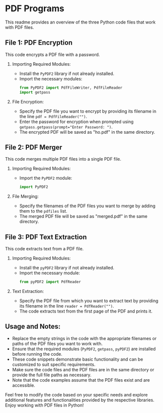 # PDF Programs

This readme provides an overview of the three Python code files that work with PDF files.

## File 1: PDF Encryption

This code encrypts a PDF file with a password.

1. Importing Required Modules:
   - Install the `PyPDF2` library if not already installed.
   - Import the necessary modules:
     ```python
     from PyPDF2 import PdfFileWriter, PdfFileReader
     import getpass
     ```

2. File Encryption:
   - Specify the PDF file you want to encrypt by providing its filename in the line `pdf = PdfFileReader("")`.
   - Enter the password for encryption when prompted using `getpass.getpass(prompt="Enter Password: ")`.
   - The encrypted PDF will be saved as "ho.pdf" in the same directory.

## File 2: PDF Merger

This code merges multiple PDF files into a single PDF file.

1. Importing Required Modules:
   - Import the `PyPDF2` module:
     ```python
     import PyPDF2
     ```

2. File Merging:
   - Specify the filenames of the PDF files you want to merge by adding them to the `pdfiles` list.
   - The merged PDF file will be saved as "merged.pdf" in the same directory.

## File 3: PDF Text Extraction

This code extracts text from a PDF file.

1. Importing Required Modules:
   - Install the `pyPDF2` library if not already installed.
   - Import the necessary module:
     ```python
     from pyPDF2 import PdfReader
     ```

2. Text Extraction:
   - Specify the PDF file from which you want to extract text by providing its filename in the line `reader = PdfReader("")`.
   - The code extracts text from the first page of the PDF and prints it.

## Usage and Notes:
- Replace the empty strings in the code with the appropriate filenames or paths of the PDF files you want to work with.
- Ensure that the required modules (`PyPDF2`, `getpass`, `pyPDF2`) are installed before running the code.
- These code snippets demonstrate basic functionality and can be customized to suit specific requirements.
- Make sure the code files and the PDF files are in the same directory or provide the full file paths as necessary.
- Note that the code examples assume that the PDF files exist and are accessible.

Feel free to modify the code based on your specific needs and explore additional features and functionalities provided by the respective libraries. Enjoy working with PDF files in Python!